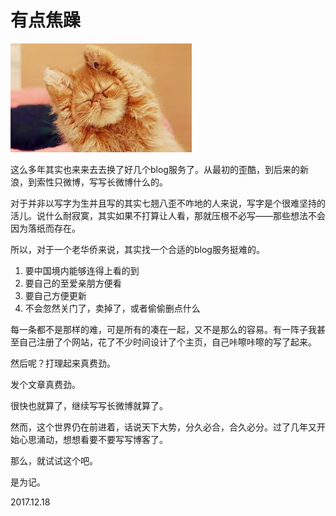 # 有点焦躁

![alt](https://raw.githubusercontent.com/giveaaatry/giveaaatry.github.io/master/images/jiaozao.jpg)

这么多年其实也来来去去换了好几个blog服务了。从最初的歪酷，到后来的新浪，到索性只微博，写写长微博什么的。

对于并非以写字为生并且写的其实七翘八歪不咋地的人来说，写字是个很难坚持的活儿。说什么耐寂寞，其实如果不打算让人看，那就压根不必写——那些想法不会因为落纸而存在。

所以，对于一个老华侨来说，其实找一个合适的blog服务挺难的。

1. 要中国境内能够连得上看的到
2. 要自己的至爱亲朋方便看
3. 要自己方便更新
4. 不会忽然关门了，卖掉了，或者偷偷删点什么

每一条都不是那样的难，可是所有的凑在一起，又不是那么的容易。有一阵子我甚至自己注册了个网站，花了不少时间设计了个主页，自己咔嚓咔嚓的写了起来。

然后呢？打理起来真费劲。

发个文章真费劲。

很快也就算了，继续写写长微博就算了。

然而，这个世界仍在前进着，话说天下大势，分久必合，合久必分。过了几年又开始心思涌动，想想看要不要写写博客了。

那么，就试试这个吧。

是为记。

2017.12.18
